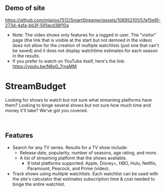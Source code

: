 
## Demo of site
https://github.com/mlarios7512/SmartStreamer/assets/108952101/57e15e6f-273d-4afa-bb3f-591acd38f10a

* Note: The video shows only features for a logged in user. The "visitor" page (the link that is visible at the start but not demoed in the video) does not allow for the creation of multiple watchlists (just one that can't be saved) and it does not display watchtime estimates for each season in the results.
* If you prefer to watch on YouTube itself, here's the link: https://youtu.be/N8o0_7rnaMM

# StreamBudget

Looking for shows to watch but not sure what streaming platforms have them? Looking to binge several shows but not sure how much time and money it'll take? We've got you covered.

<br>

## Features
* Search for any TV series. Results for a TV show include:
	* Release date, popularity, number of seasons, age rating, and more.
	* A list of streaming platform that the shows available.
		* 8 total platforms supported: Apple, Disney+, HBO, Hulu, Netflix, Paramount, Peacock, and Prime (video).
* Track shows using multiple watchlists. Each watchlist can be used with the site's calculator that estimates subscription time & cost needed to binge the entire watchlist.
